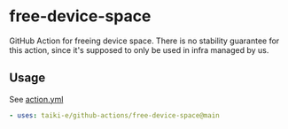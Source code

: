 # free-device-space

GitHub Action for freeing device space.
There is no stability guarantee for this action, since it's supposed to only be
used in infra managed by us.

## Usage

See [action.yml](action.yml)

```yaml
- uses: taiki-e/github-actions/free-device-space@main
```
